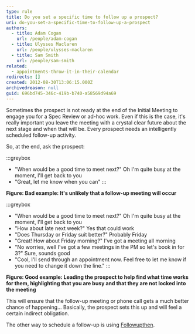 ```yaml
---
type: rule
title: Do you set a specific time to follow up a prospect?
uri: do-you-set-a-specific-time-to-follow-up-a-prospect
authors:
  - title: Adam Cogan
    url: /people/adam-cogan
  - title: Ulysses Maclaren
    url: /people/ulysses-maclaren
  - title: Sam Smith
    url: /people/sam-smith
related:
  - appointments-throw-it-in-their-calendar
redirects: []
created: 2012-08-30T13:06:15.000Z
archivedreason: null
guid: 696bd745-346c-419b-b740-a58569d94a69
---
```

Sometimes the prospect is not ready at the end of the Initial Meeting to engage you for a Spec Review or ad-hoc work. Even if this is the case, it's really important you leave the meeting with a crystal clear future about the next stage and when that will be. Every prospect needs an intelligently scheduled follow-up activity.

<!--endintro-->

So, at the end, ask the prospect:

:::greybox
- "When would be a good time to meet next?" Oh I'm quite busy at the moment, I'll get back to you
- "Great, let me know when you can"
:::

**Figure: Bad example: It's unlikely that a follow-up meeting will occur**

:::greybox
- "When would be a good time to meet next?" Oh I'm quite busy at the moment, I'll get back to you
- "How about late next week?" Yes that could work
- "Does Thursday or Friday suit better?" Probably Friday
- "Great! How about Friday morning?" I've got a meeting all morning
- "No worries, well I've got a few meetings in the PM so let's book in for 3?" Sure, sounds good
- "Cool, I'll send through an appointment now. Feel free to let me know if you need to change it down the line."
:::

**Figure: Good example: Leading the prospect to help find what time works for them, highlighting that you are busy and that they are not locked into the meeting**

This will ensure that the follow-up meeting or phone call gets a much better chance of happening... Basically, the prospect sets this up and will feel a certain indirect obligation.

The other way to schedule a follow-up is using [Followupthen](/do-you-follow-up-emails-effectively).